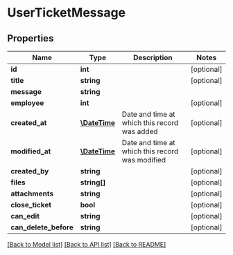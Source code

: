 # UserTicketMessage

## Properties
Name | Type | Description | Notes
------------ | ------------- | ------------- | -------------
**id** | **int** |  | [optional] 
**title** | **string** |  | [optional] 
**message** | **string** |  | 
**employee** | **int** |  | [optional] 
**created_at** | [**\DateTime**](\DateTime.md) | Date and time at which this record was added | [optional] 
**modified_at** | [**\DateTime**](\DateTime.md) | Date and time at which this record was modified | [optional] 
**created_by** | **string** |  | [optional] 
**files** | **string[]** |  | [optional] 
**attachments** | **string** |  | [optional] 
**close_ticket** | **bool** |  | [optional] 
**can_edit** | **string** |  | [optional] 
**can_delete_before** | **string** |  | [optional] 

[[Back to Model list]](../README.md#documentation-for-models) [[Back to API list]](../README.md#documentation-for-api-endpoints) [[Back to README]](../README.md)


